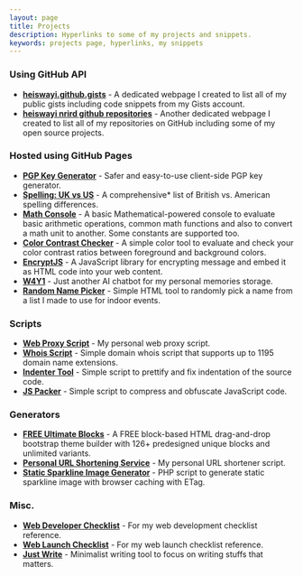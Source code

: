 ```yaml
---
layout: page
title: Projects
description: Hyperlinks to some of my projects and snippets.
keywords: projects page, hyperlinks, my snippets
---
```


### Using GitHub API

- [**heiswayi.github.gists**](http://heiswayi.github.io/my-gists/) - A dedicated webpage I created to list all of my public gists including code snippets from my Gists account.
- [**heiswayi nrird github repositories**](http://heiswayi.github.io/my-repos/) - Another dedicated webpage I created to list all of my repositories on GitHub including some of my open source projects.

### Hosted using GitHub Pages

- [**PGP Key Generator**](http://heiswayi.github.io/pgp/) - Safer and easy-to-use client-side PGP key generator.
- [**Spelling: UK vs US**](http://heiswayi.github.io/spelling-uk-vs-us) - A comprehensive* list of British vs. American spelling differences.
- [**Math Console**](http://heiswayi.github.io/math-console/) - A basic Mathematical-powered console to evaluate basic arithmetic operations, common math functions and also to convert a math unit to another. Some constants are supported too.
- [**Color Contrast Checker**](http://heiswayi.github.io/color-contrast-checker) - A simple color tool to evaluate and check your color contrast ratios between foreground and background colors.
- [**EncryptJS**](http://heiswayi.github.io/encryptjs/) - A JavaScript library for encrypting message and embed it as HTML code into your web content.
- [**W4Y1**](http://heiswayi.github.io/w4y1/) - Just another AI chatbot for my personal memories storage.
- [**Random Name Picker**](http://heiswayi.github.io/random-name-picker/) - Simple HTML tool to randomly pick a name from a list I made to use for indoor events.

### Scripts

- [**Web Proxy Script**](http://nrird.xyz/proxy/) - My personal web proxy script.
- [**Whois Script**](http://nrird.xyz/scripts/whois/) - Simple domain whois script that supports up to 1195 domain name extensions.
- [**Indenter Tool**](http://nrird.xyz/scripts/indenter-tool/) - Simple script to prettify and fix indentation of the source code.
- [**JS Packer**](http://nrird.xyz/scripts/js-packer/) - Simple script to compress and obfuscate JavaScript code.

### Generators

- [**FREE Ultimate Blocks**](http://nrird.xyz/ultimate-blocks) - A FREE block-based HTML drag-and-drop bootstrap theme builder with 126+ predesigned unique blocks and unlimited variants.
- [**Personal URL Shortening Service**](http://nrird.xyz/scripts/url-shortener/) - My personal URL shortener script.
- [**Static Sparkline Image Generator**](http://nrird.xyz/scripts/sparkline/) - PHP script to generate static sparkline image with browser caching with ETag.

### Misc.

- [**Web Developer Checklist**](http://nrird.xyz/web-developer-checklist) -  For my web development checklist reference.
- [**Web Launch Checklist**](http://nrird.xyz/web-launch-checklist) -  For my web launch checklist reference.
- [**Just Write**](http://nrird.xyz/just-write/) - Minimalist writing tool to focus on writing stuffs that matters.
